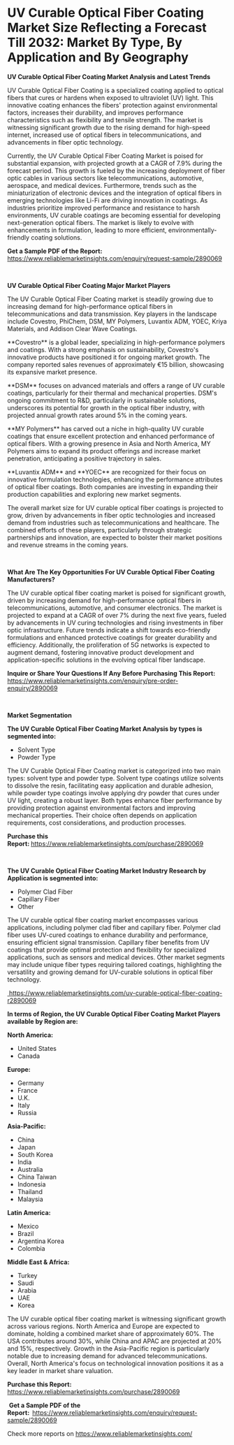 <p><h1>UV Curable Optical Fiber Coating Market Size Reflecting a Forecast Till 2032: Market By Type, By Application and By Geography</h1></p><p><strong>UV Curable Optical Fiber Coating Market Analysis and Latest Trends</strong></p>
<p><p>UV Curable Optical Fiber Coating is a specialized coating applied to optical fibers that cures or hardens when exposed to ultraviolet (UV) light. This innovative coating enhances the fibers' protection against environmental factors, increases their durability, and improves performance characteristics such as flexibility and tensile strength. The market is witnessing significant growth due to the rising demand for high-speed internet, increased use of optical fibers in telecommunications, and advancements in fiber optic technology.</p><p>Currently, the UV Curable Optical Fiber Coating Market is poised for substantial expansion, with projected growth at a CAGR of 7.9% during the forecast period. This growth is fueled by the increasing deployment of fiber optic cables in various sectors like telecommunications, automotive, aerospace, and medical devices. Furthermore, trends such as the miniaturization of electronic devices and the integration of optical fibers in emerging technologies like Li-Fi are driving innovation in coatings. As industries prioritize improved performance and resistance to harsh environments, UV curable coatings are becoming essential for developing next-generation optical fibers. The market is likely to evolve with enhancements in formulation, leading to more efficient, environmentally-friendly coating solutions.</p></p>
<p><strong>Get a Sample PDF of the Report:&nbsp;</strong> <a href="https://www.reliablemarketinsights.com/enquiry/request-sample/2890069?utm_campaign=3121&utm_medium=2&utm_source=Github&utm_content=ia&utm_term=14032025&utm_id=uv-curable-optical-fiber-coating">https://www.reliablemarketinsights.com/enquiry/request-sample/2890069</a></p>
<p>&nbsp;</p>
<p><strong>UV Curable Optical Fiber Coating Major Market Players</strong></p>
<p><p>The UV Curable Optical Fiber Coating market is steadily growing due to increasing demand for high-performance optical fibers in telecommunications and data transmission. Key players in the landscape include Covestro, PhiChem, DSM, MY Polymers, Luvantix ADM, YOEC, Kriya Materials, and Addison Clear Wave Coatings.</p><p>**Covestro** is a global leader, specializing in high-performance polymers and coatings. With a strong emphasis on sustainability, Covestro's innovative products have positioned it for ongoing market growth. The company reported sales revenues of approximately €15 billion, showcasing its expansive market presence.</p><p>**DSM** focuses on advanced materials and offers a range of UV curable coatings, particularly for their thermal and mechanical properties. DSM's ongoing commitment to R&D, particularly in sustainable solutions, underscores its potential for growth in the optical fiber industry, with projected annual growth rates around 5% in the coming years.</p><p>**MY Polymers** has carved out a niche in high-quality UV curable coatings that ensure excellent protection and enhanced performance of optical fibers. With a growing presence in Asia and North America, MY Polymers aims to expand its product offerings and increase market penetration, anticipating a positive trajectory in sales.</p><p>**Luvantix ADM** and **YOEC** are recognized for their focus on innovative formulation technologies, enhancing the performance attributes of optical fiber coatings. Both companies are investing in expanding their production capabilities and exploring new market segments.</p><p>The overall market size for UV curable optical fiber coatings is projected to grow, driven by advancements in fiber optic technologies and increased demand from industries such as telecommunications and healthcare. The combined efforts of these players, particularly through strategic partnerships and innovation, are expected to bolster their market positions and revenue streams in the coming years.</p></p>
<p>&nbsp;</p>
<p><strong>What Are The Key Opportunities For UV Curable Optical Fiber Coating Manufacturers?</strong></p>
<p><p>The UV curable optical fiber coating market is poised for significant growth, driven by increasing demand for high-performance optical fibers in telecommunications, automotive, and consumer electronics. The market is projected to expand at a CAGR of over 7% during the next five years, fueled by advancements in UV curing technologies and rising investments in fiber optic infrastructure. Future trends indicate a shift towards eco-friendly formulations and enhanced protective coatings for greater durability and efficiency. Additionally, the proliferation of 5G networks is expected to augment demand, fostering innovative product development and application-specific solutions in the evolving optical fiber landscape.</p></p>
<p><strong>Inquire or Share Your Questions If Any Before Purchasing This Report:</strong> <a href="https://www.reliablemarketinsights.com/enquiry/pre-order-enquiry/2890069?utm_campaign=3121&utm_medium=2&utm_source=Github&utm_content=ia&utm_term=14032025&utm_id=uv-curable-optical-fiber-coating">https://www.reliablemarketinsights.com/enquiry/pre-order-enquiry/2890069</a></p>
<p>&nbsp;</p>
<p><strong>Market Segmentation</strong></p>
<p><strong>The UV Curable Optical Fiber Coating Market Analysis by types is segmented into:</strong></p>
<p><ul><li>Solvent Type</li><li>Powder Type</li></ul></p>
<p><p>The UV Curable Optical Fiber Coating market is categorized into two main types: solvent type and powder type. Solvent type coatings utilize solvents to dissolve the resin, facilitating easy application and durable adhesion, while powder type coatings involve applying dry powder that cures under UV light, creating a robust layer. Both types enhance fiber performance by providing protection against environmental factors and improving mechanical properties. Their choice often depends on application requirements, cost considerations, and production processes.</p></p>
<p><strong>Purchase this Report:&nbsp;</strong><a href="https://www.reliablemarketinsights.com/purchase/2890069?utm_campaign=3121&utm_medium=2&utm_source=Github&utm_content=ia&utm_term=14032025&utm_id=uv-curable-optical-fiber-coating">https://www.reliablemarketinsights.com/purchase/2890069</a></p>
<p>&nbsp;</p>
<p><strong>The UV Curable Optical Fiber Coating Market Industry Research by Application is segmented into:</strong></p>
<p><ul><li>Polymer Clad Fiber</li><li>Capillary Fiber</li><li>Other</li></ul></p>
<p><p>The UV curable optical fiber coating market encompasses various applications, including polymer clad fiber and capillary fiber. Polymer clad fiber uses UV-cured coatings to enhance durability and performance, ensuring efficient signal transmission. Capillary fiber benefits from UV coatings that provide optimal protection and flexibility for specialized applications, such as sensors and medical devices. Other market segments may include unique fiber types requiring tailored coatings, highlighting the versatility and growing demand for UV-curable solutions in optical fiber technology.</p></p>
<p><a href="https://www.reliablemarketinsights.com/uv-curable-optical-fiber-coating-r2890069?utm_campaign=3121&utm_medium=2&utm_source=Github&utm_content=ia&utm_term=14032025&utm_id=uv-curable-optical-fiber-coating">&nbsp;https://www.reliablemarketinsights.com/uv-curable-optical-fiber-coating-r2890069</a></p>
<p><strong>In terms of Region, the UV Curable Optical Fiber Coating Market Players available by Region are:</strong></p>
<p>
    <p> <strong> North America: </strong>
        <ul>
            <li>United States</li>
            <li>Canada</li>
        </ul>
        </p> 
    <p> <strong> Europe: </strong>
        <ul>
            <li>Germany</li>
            <li>France</li>
            <li>U.K.</li>
            <li>Italy</li>
            <li>Russia</li>
        </ul>
        </p> 
    <p> <strong> Asia-Pacific: </strong>
        <ul>
            <li>China</li>
            <li>Japan</li>
            <li>South Korea</li>
            <li>India</li>
            <li>Australia</li>
            <li>China Taiwan</li>
            <li>Indonesia</li>
            <li>Thailand</li>
            <li>Malaysia</li>
        </ul>
        </p> 
    <p> <strong> Latin America: </strong>
        <ul>
            <li>Mexico</li>
            <li>Brazil</li>
            <li>Argentina Korea</li>
            <li>Colombia</li>
        </ul>
        </p> 
    <p> <strong> Middle East & Africa: </strong>
        <ul>
            <li>Turkey</li>
            <li>Saudi</li>
            <li>Arabia</li>
            <li>UAE</li>
            <li>Korea</li>
        </ul>
    </p>
    </p>
<p><p>The UV curable optical fiber coating market is witnessing significant growth across various regions. North America and Europe are expected to dominate, holding a combined market share of approximately 60%. The USA contributes around 30%, while China and APAC are projected at 20% and 15%, respectively. Growth in the Asia-Pacific region is particularly notable due to increasing demand for advanced telecommunications. Overall, North America's focus on technological innovation positions it as a key leader in market share valuation.</p></p>
<p><strong>Purchase this Report: </strong><a href="https://www.reliablemarketinsights.com/purchase/2890069?utm_campaign=3121&utm_medium=2&utm_source=Github&utm_content=ia&utm_term=14032025&utm_id=uv-curable-optical-fiber-coating">https://www.reliablemarketinsights.com/purchase/2890069</a></p>
<p>&nbsp;<strong>Get a Sample PDF of the Report:&nbsp;&nbsp;</strong><a href="https://www.reliablemarketinsights.com/enquiry/request-sample/2890069?utm_campaign=3121&utm_medium=2&utm_source=Github&utm_content=ia&utm_term=14032025&utm_id=uv-curable-optical-fiber-coating">https://www.reliablemarketinsights.com/enquiry/request-sample/2890069</a></p>
<p><strong></strong></p>
<p>Check more reports on <a href="https://www.reliablemarketinsights.com/?utm_campaign=3121&utm_medium=2&utm_source=Github&utm_content=ia&utm_term=14032025&utm_id=uv-curable-optical-fiber-coating">https://www.reliablemarketinsights.com/</a></p>